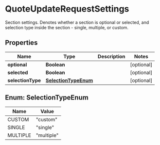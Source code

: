 

# QuoteUpdateRequestSettings

Section settings. Denotes whether a section is optional or selected, and selection type inside the section - single, multiple, or custom.

## Properties

Name | Type | Description | Notes
------------ | ------------- | ------------- | -------------
**optional** | **Boolean** |  |  [optional]
**selected** | **Boolean** |  |  [optional]
**selectionType** | [**SelectionTypeEnum**](#SelectionTypeEnum) |  |  [optional]



## Enum: SelectionTypeEnum

Name | Value
---- | -----
CUSTOM | &quot;custom&quot;
SINGLE | &quot;single&quot;
MULTIPLE | &quot;multiple&quot;



